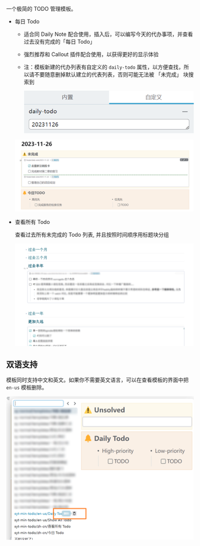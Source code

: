 一个极简的 TODO 管理模板。

- 每日 Todo

  - 适合同 Daily Note 配合使用，插入后，可以编写今天的代办事项，并查看过去没有完成的「每日 Todo」
  - 强烈推荐和 Callout 插件配合使用，以获得更好的显示体验
  - 注：模板新建的代办列表有自定义的 `daily-todo` 属性，以方便查找，所以请不要随意删掉默认建立的代表列表，否则可能无法被 「未完成」 块搜索到

    ![](asset/zh/Attr.png)

  ![](asset/zh/Daily.png)


- 查看所有 Todo

  查看过去所有未完成的 Todo 列表, 并且按照时间顺序用标题块分组

  ![](asset/zh/ShowAll.png)


## 双语支持

模板同时支持中文和英文。如果你不需要英文语言，可以在查看模板的界面中把 `en-us` 模板删除。

![](asset/zh/Del.png)
